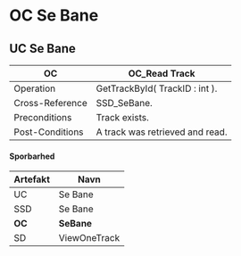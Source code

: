 # OC Se Bane
## UC Se Bane
|OC|OC_Read Track
|----|----|
|Operation|GetTrackById( TrackID : int ).
Cross-Reference| SSD_SeBane.
Preconditions| Track exists.
Post-Conditions| A track was retrieved and read.
#### Sporbarhed

|Artefakt| Navn |
| - |-  |
|UC| Se Bane|
|SSD| Se Bane |
|**OC**| **SeBane**|
|SD| ViewOneTrack |